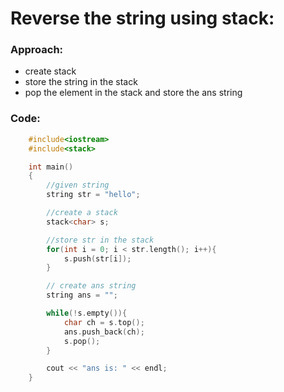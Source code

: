 # Reverse the string using stack:


### Approach:
* create stack
* store the string in the stack
* pop the element in the stack and store the ans string

### Code:
```C++
    #include<iostream>
    #include<stack>

    int main()
    {
        //given string 
        string str = "hello";

        //create a stack
        stack<char> s;

        //store str in the stack
        for(int i = 0; i < str.length(); i++){
            s.push(str[i]);
        }

        // create ans string 
        string ans = "";

        while(!s.empty()){
            char ch = s.top();
            ans.push_back(ch);
            s.pop();
        }

        cout << "ans is: " << endl;
    }

```